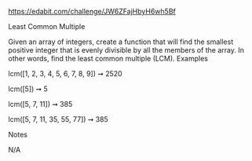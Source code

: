 https://edabit.com/challenge/JW6ZFajHbyH6wh5Bf

Least Common Multiple

Given an array of integers, create a function that will find the smallest positive integer that is evenly divisible by all the members of the array. In other words, find the least common multiple (LCM).
Examples

lcm([1, 2, 3, 4, 5, 6, 7, 8, 9]) ➞ 2520

lcm([5]) ➞ 5

lcm([5, 7, 11]) ➞ 385

lcm([5, 7, 11, 35, 55, 77]) ➞ 385

Notes

N/A